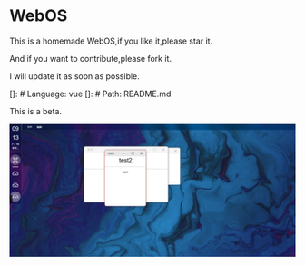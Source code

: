 # WebOS


This is a homemade WebOS,if you like it,please star it.

And if you want to contribute,please fork it.

I will update it as soon as possible.

[]: # Language: vue
[]: # Path: README.md

This is a beta.

![image-20220719091438656](./README/image-20220719091438656.png)
